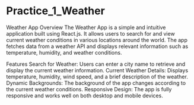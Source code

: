 # Practice_1_Weather
Weather App
Overview
The Weather App is a simple and intuitive application built using React.js. It allows users to search for and view current weather conditions in various locations around the world. The app fetches data from a weather API and displays relevant information such as temperature, humidity, and weather conditions.

Features
Search for Weather: Users can enter a city name to retrieve and display the current weather information.
Current Weather Details: Displays temperature, humidity, wind speed, and a brief description of the weather.
Dynamic Backgrounds: The background of the app changes according to the current weather conditions.
Responsive Design: The app is fully responsive and works well on both desktop and mobile devices.
